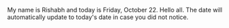 My name is Rishabh and today is Friday, October 22. Hello all. The date will automatically update to today's date in case you did not notice.
